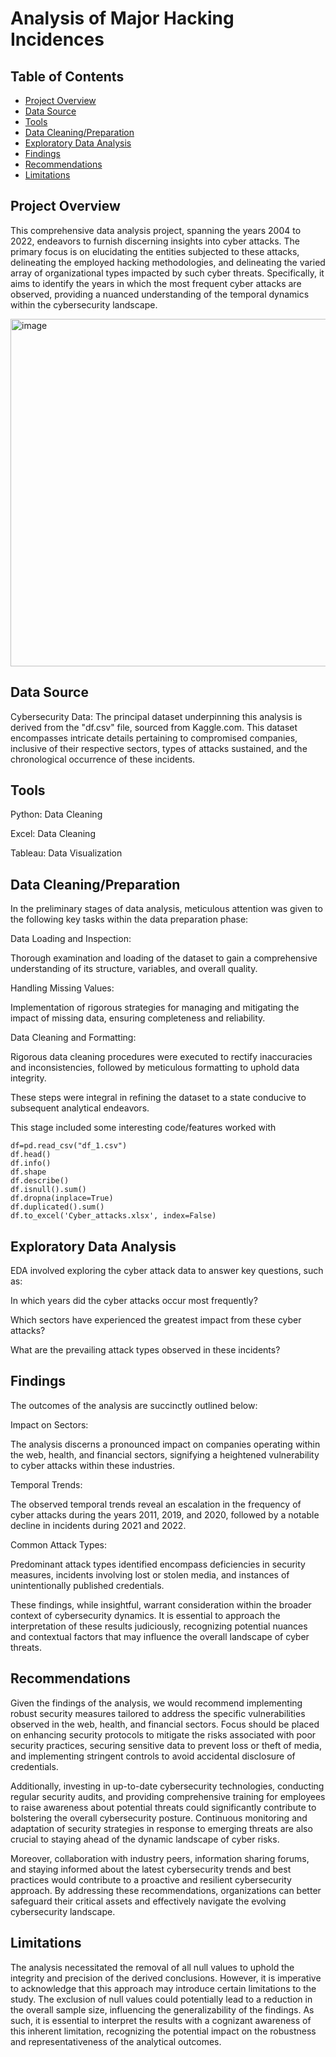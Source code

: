 # Analysis of Major Hacking Incidences
## Table of Contents
 - [Project Overview](#Project-Overview)
 - [Data Source](#Data-Source)
 - [Tools](#Tools)
 - [Data Cleaning/Preparation](#Data-Cleaning/Preparation)
 - [Exploratory Data Analysis](#Exploratory-Data-Analysis)
 - [Findings](#Findings)
 - [Recommendations](#Recommendations)
 - [Limitations](#Limitations)
   
## Project Overview

This comprehensive data analysis project, spanning the years 2004 to 2022, endeavors to furnish discerning insights into cyber attacks. The primary focus is on elucidating the entities subjected to these attacks, delineating the employed hacking methodologies, and delineating the varied array of organizational types impacted by such cyber threats. Specifically, it aims to identify the years in which the most frequent cyber attacks are observed, providing a nuanced understanding of the temporal dynamics within the cybersecurity landscape.


<img width="556" alt="image" src="https://github.com/tuerkerme/Analysis-of-Major-Hacking-Incidences/assets/149696414/7d1eeec4-0efb-4d8e-bf2a-bac2b74eade6">

 
## Data Source

Cybersecurity Data: The principal dataset underpinning this analysis is derived from the "df.csv" file, sourced from Kaggle.com. This dataset encompasses intricate details pertaining to compromised companies, inclusive of their respective sectors, types of attacks sustained, and the chronological occurrence of these incidents.
 
## Tools

Python: Data Cleaning

Excel: Data Cleaning

Tableau: Data Visualization
 
## Data Cleaning/Preparation

In the preliminary stages of data analysis, meticulous attention was given to the following key tasks within the data preparation phase:

Data Loading and Inspection:

Thorough examination and loading of the dataset to gain a comprehensive understanding of its structure, variables, and
overall quality.


Handling Missing Values:

Implementation of rigorous strategies for managing and mitigating the impact of missing data, ensuring completeness and
reliability.


Data Cleaning and Formatting:

Rigorous data cleaning procedures were executed to rectify inaccuracies and inconsistencies, followed by meticulous
formatting to uphold data integrity.

These steps were integral in refining the dataset to a state conducive to subsequent analytical endeavors.

This stage included some interesting code/features worked with
 
 ```
 df=pd.read_csv("df_1.csv")
 df.head()
 df.info()
 df.shape
 df.describe()
 df.isnull().sum()
 df.dropna(inplace=True)
 df.duplicated().sum()
 df.to_excel('Cyber_attacks.xlsx', index=False)
 ```


## Exploratory Data Analysis
EDA involved exploring the cyber attack data to answer key questions, such as:
 
 In which years did the cyber attacks occur most frequently?

 Which sectors have experienced the greatest impact from these cyber attacks?

 What are the prevailing attack types observed in these incidents?
 
## Findings
 
The outcomes of the analysis are succinctly outlined below:

Impact on Sectors:

The analysis discerns a pronounced impact on companies operating within the web, health, and financial sectors, signifying a heightened vulnerability to cyber attacks within these industries.


Temporal Trends:

The observed temporal trends reveal an escalation in the frequency of cyber attacks during the years 2011, 2019, and 2020, followed by a notable decline in incidents during 2021 and 2022.


Common Attack Types:

Predominant attack types identified encompass deficiencies in security measures, incidents involving lost or stolen media, and instances of unintentionally published credentials.

These findings, while insightful, warrant consideration within the broader context of cybersecurity dynamics. It is essential to approach the interpretation of these results judiciously, recognizing potential nuances and contextual factors that may influence the overall landscape of cyber threats.


## Recommendations

Given the findings of the analysis, we would recommend implementing robust security measures tailored to address the specific vulnerabilities observed in the web, health, and financial sectors. Focus should be placed on enhancing security protocols to mitigate the risks associated with poor security practices, securing sensitive data to prevent loss or theft of media, and implementing stringent controls to avoid accidental disclosure of credentials.

Additionally, investing in up-to-date cybersecurity technologies, conducting regular security audits, and providing comprehensive training for employees to raise awareness about potential threats could significantly contribute to bolstering the overall cybersecurity posture. Continuous monitoring and adaptation of security strategies in response to emerging threats are also crucial to staying ahead of the dynamic landscape of cyber risks.

Moreover, collaboration with industry peers, information sharing forums, and staying informed about the latest cybersecurity trends and best practices would contribute to a proactive and resilient cybersecurity approach. By addressing these recommendations, organizations can better safeguard their critical assets and effectively navigate the evolving cybersecurity landscape.


## Limitations

The analysis necessitated the removal of all null values to uphold the integrity and precision of the derived conclusions. However, it is imperative to acknowledge that this approach may introduce certain limitations to the study. The exclusion of null values could potentially lead to a reduction in the overall sample size, influencing the generalizability of the findings. As such, it is essential to interpret the results with a cognizant awareness of this inherent limitation, recognizing the potential impact on the robustness and representativeness of the analytical outcomes.
